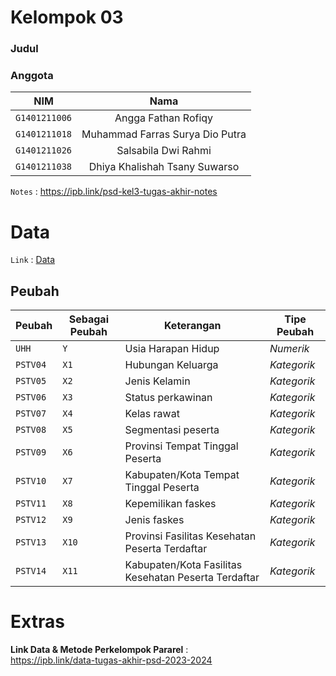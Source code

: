 # Kelompok 03
### Judul
  
### Anggota

|    **NIM**   |              **Nama**             |
|:------------:|:---------------------------------:|
| `G1401211006`  |  Angga Fathan Rofiqy              |
| `G1401211018`  |  Muhammad Farras Surya Dio Putra  |
| `G1401211026`  |  Salsabila Dwi Rahmi              |
| `G1401211038`  |  Dhiya Khalishah Tsany Suwarso |
  
`Notes` : https://ipb.link/psd-kel3-tugas-akhir-notes  
  
# Data
`Link` : [Data](https://docs.google.com/spreadsheets/d/1MUyiNHCIAaAdEeLhjkWGowbFcfzxQRfYlxVeH7lkYtg/edit#gid=0)  
  
## Peubah
| **Peubah** | **Sebagai Peubah** | **Keterangan**                                          | **Tipe Peubah** |
|------------|--------------------|---------------------------------------------------------|-----------------|
| `UHH`      | `Y`                |  Usia Harapan Hidup                                     | _Numerik_       |
| `PSTV04`   | `X1`               |  Hubungan Keluarga                                      | _Kategorik_     |
| `PSTV05`   | `X2`               |  Jenis Kelamin                                          | _Kategorik_     |
| `PSTV06`   | `X3`               |  Status perkawinan                                      | _Kategorik_     |
| `PSTV07`   | `X4`               |  Kelas rawat                                            | _Kategorik_     |
| `PSTV08`   | `X5`               |  Segmentasi peserta                                     | _Kategorik_     |
| `PSTV09`   | `X6`               |  Provinsi Tempat Tinggal Peserta                        | _Kategorik_     |
| `PSTV10`   | `X7`               |  Kabupaten/Kota Tempat Tinggal   Peserta                | _Kategorik_     |
| `PSTV11`   | `X8`               |  Kepemilikan faskes                                     | _Kategorik_     |
| `PSTV12`   | `X9`               |  Jenis faskes                                           | _Kategorik_     |
| `PSTV13`   | `X10`              |  Provinsi Fasilitas Kesehatan   Peserta Terdaftar       | _Kategorik_     |
| `PSTV14`   | `X11`              |  Kabupaten/Kota Fasilitas Kesehatan   Peserta Terdaftar | _Kategorik_     |
  
# Extras 
**Link Data & Metode Perkelompok Pararel** :  
https://ipb.link/data-tugas-akhir-psd-2023-2024  